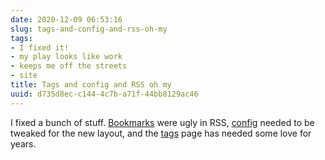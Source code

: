 ```yaml
---
date: 2020-12-09 06:53:16
slug: tags-and-config-and-rss-oh-my
tags:
- I fixed it!
- my play looks like work
- keeps me off the streets
- site
title: Tags and config and RSS oh my
uuid: d735d8ec-c144-4c7b-a71f-44bb8129ac46
---
```


[tags]: /tags
[bookmarks]: /bookmark
[config]: /config

I fixed a bunch of stuff. [Bookmarks][] were ugly in RSS, [config][] needed to be tweaked for the
new layout, and the [tags][] page has needed some love for years.